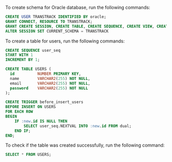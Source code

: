 To create schema for Oracle database, run the following commands:

```sql
CREATE USER TRANSTRACK IDENTIFIED BY oracle;
GRANT CONNECT, RESOURCE TO TRANSTRACK;
GRANT CREATE SESSION, CREATE TABLE, CREATE SEQUENCE, CREATE VIEW, CREATE PROCEDURE, CREATE TRIGGER TO TRANSTRACK;
ALTER SESSION SET CURRENT_SCHEMA = TRANSTRACK
```

To create a table for users, run the following commands:
```sql
CREATE SEQUENCE user_seq
START WITH 1
INCREMENT BY 1;

CREATE TABLE USERS (
  id          NUMBER PRIMARY KEY,
  name        VARCHAR2(255) NOT NULL,
  email       VARCHAR2(255) NOT NULL,
  password    VARCHAR2(255) NOT NULL
);

CREATE TRIGGER before_insert_users
BEFORE INSERT ON USERS
FOR EACH ROW
BEGIN
    IF :new.id IS NULL THEN
        SELECT user_seq.NEXTVAL INTO :new.id FROM dual;
    END IF;
END;
```

To check if the table was created successfully, run the following command:
```sql
SELECT * FROM USERS;
```
